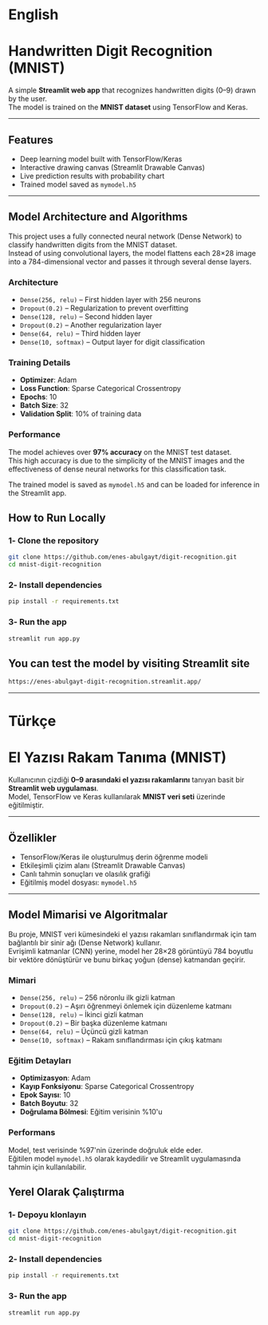 #  English
#  Handwritten Digit Recognition (MNIST)

A simple **Streamlit web app** that recognizes handwritten digits (0–9) drawn by the user.  
The model is trained on the **MNIST dataset** using TensorFlow and Keras.

---

##  Features

-  Deep learning model built with TensorFlow/Keras  
-  Interactive drawing canvas (Streamlit Drawable Canvas)  
-  Live prediction results with probability chart  
-  Trained model saved as `mymodel.h5`

---

##  Model Architecture and Algorithms

This project uses a fully connected neural network (Dense Network) to classify handwritten digits from the MNIST dataset.  
Instead of using convolutional layers, the model flattens each 28×28 image into a 784-dimensional vector and passes it through several dense layers.

###  Architecture
- `Dense(256, relu)` – First hidden layer with 256 neurons  
- `Dropout(0.2)` – Regularization to prevent overfitting  
- `Dense(128, relu)` – Second hidden layer  
- `Dropout(0.2)` – Another regularization layer  
- `Dense(64, relu)` – Third hidden layer  
- `Dense(10, softmax)` – Output layer for digit classification

###  Training Details
- **Optimizer**: Adam  
- **Loss Function**: Sparse Categorical Crossentropy  
- **Epochs**: 10  
- **Batch Size**: 32  
- **Validation Split**: 10% of training data

###  Performance

The model achieves over **97% accuracy** on the MNIST test dataset.  
This high accuracy is due to the simplicity of the MNIST images and the effectiveness of dense neural networks for this classification task.

The trained model is saved as `mymodel.h5` and can be loaded for inference in the Streamlit app.

##  How to Run Locally

### 1️- Clone the repository
```bash
git clone https://github.com/enes-abulgayt/digit-recognition.git
cd mnist-digit-recognition
```

###  2️- Install dependencies
```bash
pip install -r requirements.txt
```

### 3️- Run the app
```bash
streamlit run app.py
```
## You can test the model by visiting Streamlit site
```bash
https://enes-abulgayt-digit-recognition.streamlit.app/
```
---

#  Türkçe
#  El Yazısı Rakam Tanıma (MNIST)

Kullanıcının çizdiği **0–9 arasındaki el yazısı rakamlarını** tanıyan basit bir **Streamlit web uygulaması**.  
Model, TensorFlow ve Keras kullanılarak **MNIST veri seti** üzerinde eğitilmiştir.

---

##  Özellikler

-  TensorFlow/Keras ile oluşturulmuş derin öğrenme modeli  
-  Etkileşimli çizim alanı (Streamlit Drawable Canvas)  
-  Canlı tahmin sonuçları ve olasılık grafiği  
-  Eğitilmiş model dosyası: `mymodel.h5`

---

##  Model Mimarisi ve Algoritmalar

Bu proje, MNIST veri kümesindeki el yazısı rakamları sınıflandırmak için tam bağlantılı bir sinir ağı (Dense Network) kullanır.  
Evrişimli katmanlar (CNN) yerine, model her 28×28 görüntüyü 784 boyutlu bir vektöre dönüştürür ve bunu birkaç yoğun (dense) katmandan geçirir.

###  Mimari
- `Dense(256, relu)` – 256 nöronlu ilk gizli katman  
- `Dropout(0.2)` – Aşırı öğrenmeyi önlemek için düzenleme katmanı  
- `Dense(128, relu)` – İkinci gizli katman  
- `Dropout(0.2)` – Bir başka düzenleme katmanı  
- `Dense(64, relu)` – Üçüncü gizli katman  
- `Dense(10, softmax)` – Rakam sınıflandırması için çıkış katmanı

###  Eğitim Detayları
- **Optimizasyon**: Adam  
- **Kayıp Fonksiyonu**: Sparse Categorical Crossentropy  
- **Epok Sayısı**: 10  
- **Batch Boyutu**: 32  
- **Doğrulama Bölmesi**: Eğitim verisinin %10'u

###  Performans
Model, test verisinde %97'nin üzerinde doğruluk elde eder.  
Eğitilen model `mymodel.h5` olarak kaydedilir ve Streamlit uygulamasında tahmin için kullanılabilir.


##  Yerel Olarak Çalıştırma

### 1️- Depoyu klonlayın
```bash
git clone https://github.com/enes-abulgayt/digit-recognition.git
cd mnist-digit-recognition
```

### 2️- Install dependencies
```bash
pip install -r requirements.txt
```

### 3️- Run the app
```bash
streamlit run app.py
```
